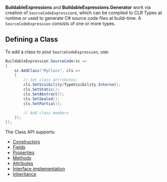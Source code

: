 **BuildableExpressions** and **BuildableExpressions.Generator** work via creation of 
`SourceCodeExpression`s, which can be compiled to CLR Types at runtime or used to generate C# source
code files at build-time. A `SourceCodeExpression` consists of one or more types.

## Defining a Class

To add a class to your `SourceCodeExpression`, use:

```csharp
BuildableExpression.SourceCode(sc =>
{
    sc.AddClass("MyClass", cls =>
    {
        // Set class attributes:
        cls.SetVisibility(TypeVisibility.Internal);
        cls.SetStatic();
        cls.SetAbstract();
        cls.SetSealed();
        cls.SetPartial();

        // Add class members
    });
});
```

The Class API supports:

- [Constructors](Building-Constructors)
- [Fields](Building-Fields)
- [Properties](Building-Properties)
- [Methods](Building-Methods)
- [Attributes](Building-Attributes)
- [Interface implementation](Implementing-Interfaces)
- [Inheritance](Implementing-Inheritance)